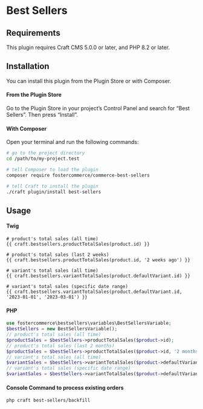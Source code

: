 # Best Sellers



## Requirements

This plugin requires Craft CMS 5.0.0 or later, and PHP 8.2 or later.

## Installation

You can install this plugin from the Plugin Store or with Composer.

#### From the Plugin Store

Go to the Plugin Store in your project’s Control Panel and search for “Best Sellers”. Then press “Install”.

#### With Composer

Open your terminal and run the following commands:

```bash
# go to the project directory
cd /path/to/my-project.test

# tell Composer to load the plugin
composer require fostercommerce/commerce-best-sellers

# tell Craft to install the plugin
./craft plugin/install best-sellers
```


## Usage

#### Twig
```
# product's total sales (all time)
{{ craft.bestsellers.productTotalSales(product.id) }}

# product's total sales (last 2 weeks)
{{ craft.bestsellers.productTotalSales(product.id, '2 weeks ago') }}

# variant's total sales (all time)
{{ craft.bestsellers.variantTotalSales(product.defaultVariant.id) }}

# variant's total sales (specific date range)
{{ craft.bestsellers.variantTotalSales(product.defaultVariant.id, '2023-01-01', '2023-03-01') }}

```

#### PHP
```php
use fostercommerce\bestsellers\variables\BestSellersVariable;
$bestSellers = new BestSellersVariable();
// product's total sales (all time)
$productSales = $bestSellers->productTotalSales($product->id);
// product's total sales (last 2 months)
$productSales = $bestSellers->productTotalSales($product->id, '2 months ago');
// variant's total sales (all time)
$variantSales = $bestSellers->variantTotalSales($product->defaultVariant->id);
// variant's total sales (specific date range)
$variantSales = $bestSellers->variantTotalSales($product->defaultVariant->id, '2023-01-01', '2023-03-01');
```

#### Console Command to process existing orders
```
php craft best-sellers/backfill
```
